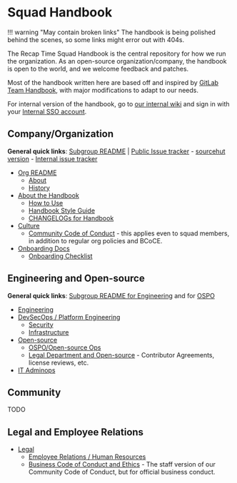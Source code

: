 # Squad Handbook

!!! warning "May contain broken links"
    The handbook is being polished behind the scenes, so some links might error out with 404s.

The Recap Time Squad Handbook is the central repository for how we run the organization.
As an open-source organization/company, the handbook is open to the world, and we welcome feedback and patches.

Most of the handbook written here are based off and inspired by [GitLab Team Handbook](https://about.gitlab.com/handbook), with major modifications to adapt to our needs.

For internal version of the handbook, go to [our internal wiki](https://internal.squad.lorebooks.eu.org/handbook) and sign in with your [Internal SSO account](./company/internal-sso.md).


## Company/Organization

**General quick links**: [Subgroup README](https://mau.dev/recaptime-dev/squad/gitlab-profile/blob/main/README.md) | [Public Issue tracker](https://mau.dev/recaptime-dev/squad/issue-tracker/issues) - [sourcehut version](https://todo.sr.ht/~recaptime-dev/) - [Internal issue tracker](https://recaptime.jetbrains.space/p/meta/issues)

* [Org README](../organization/index.md)
    * [About](https://recaptime.eu.org/about)
    * [History](../organization/history.md)
* [About the Handbook](./about/index.md)
    * [How to Use](./handbook-usage.md)
    * [Handbook Style Guide](../style-guide/handbook.md)
    * [CHANGELOGs for Handbook](../handbook/changelog.md)
* [Culture](../organization/culture)
    * [Community Code of Conduct](../community/code-of-conduct.md) - this applies even to squad members, in addition to regular org policies and BCoCE.
* [Onboarding Docs](./onboarding/index.md)
    * [Onboarding Checklist](./onboarding/checklist.md)

## Engineering and Open-source

**General quick links**: [Subgroup README for Engineering](https://mau.dev/recaptime-dev/engineering/gitlab-profile/blob/main/README.md)
and for [OSPO](https://mau.dev/recaptime-dev/ospo/gitlab-profile/blob/main/README.md)

* [Engineering](./engineering/index.md)
* [DevSecOps / Platform Engineering](./engineering/devsecops/index.md)
    * [Security](/handbook/devsecops/security)
    * [Infrastructure](/handbook/infra)
* [Open-source](./open-source/index.md)
    * [OSPO/Open-source Ops](./open-source/office.md)
    * [Legal Department and Open-source](./open-source/legal.md) - Contributor Agreements, license reviews, etc.
* [IT Adminops](/handbook/it-adminops)

## Community

TODO

## Legal and Employee Relations

* [Legal](/handbook/legal)
    * [Employee Relations / Human Resources](/handbook/employee-relations)
    * [Business Code of Conduct and Ethics](/handbook/legal/coc) - The staff version of our Community Code of Conduct, but for official business conduct.
